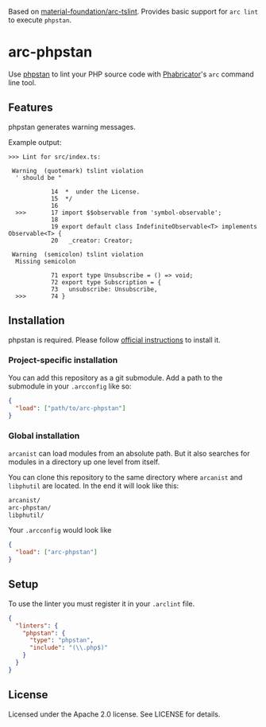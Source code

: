 Based on [material-foundation/arc-tslint](https://github.com/material-foundation/arc-tslint). Provides basic support for `arc lint` to execute `phpstan`.

# arc-phpstan

Use [phpstan](https://github.com/phpstan/phpstan) to lint your PHP source code with
[Phabricator](http://phabricator.org)'s `arc` command line tool.

## Features

phpstan generates warning messages.

Example output:

    >>> Lint for src/index.ts:

     Warning  (quotemark) tslint violation
      ' should be "

                14  *  under the License.
                15  */
                16
      >>>       17 import $$observable from 'symbol-observable';
                18
                19 export default class IndefiniteObservable<T> implements Observable<T> {
                20   _creator: Creator;

     Warning  (semicolon) tslint violation
      Missing semicolon

                71 export type Unsubscribe = () => void;
                72 export type Subscription = {
                73   unsubscribe: Unsubscribe,
      >>>       74 }

## Installation

phpstan is required. Please follow [official instructions](https://github.com/phpstan/phpstan#installation) to install it.

### Project-specific installation

You can add this repository as a git submodule. Add a path to the submodule in your `.arcconfig`
like so:

```json
{
  "load": ["path/to/arc-phpstan"]
}
```

### Global installation

`arcanist` can load modules from an absolute path. But it also searches for modules in a directory
up one level from itself.

You can clone this repository to the same directory where `arcanist` and `libphutil` are located.
In the end it will look like this:

```sh
arcanist/
arc-phpstan/
libphutil/
```

Your `.arcconfig` would look like

```json
{
  "load": ["arc-phpstan"]
}
```

## Setup

To use the linter you must register it in your `.arclint` file.

```json
{
  "linters": {
    "phpstan": {
      "type": "phpstan",
      "include": "(\\.php$)"
    }
  }
}
```

## License

Licensed under the Apache 2.0 license. See LICENSE for details.
